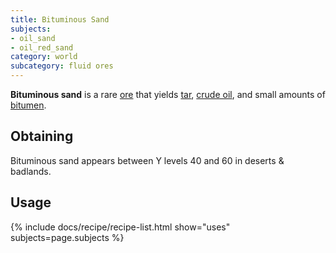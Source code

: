 ```yaml
---
title: Bituminous Sand
subjects: 
- oil_sand
- oil_red_sand
category: world
subcategory: fluid ores
---
```


**Bituminous sand** is a rare [ore](https://minecraft.fandom.com/wiki/Ore) that yields [tar](../tar/), [crude oil](../crude-oil-bucket), and small amounts of [bitumen](../bitumen).

Obtaining
---------

Bituminous sand appears between Y levels 40 and 60 in deserts & badlands.

Usage
-----

{% include docs/recipe/recipe-list.html show="uses" subjects=page.subjects %}